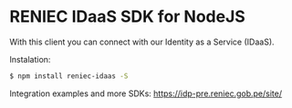 # RENIEC IDaaS SDK for NodeJS
With this client you can connect with our Identity as a Service (IDaaS).

Instalation:
```sh
$ npm install reniec-idaas -S
```

Integration examples and more SDKs:
https://idp-pre.reniec.gob.pe/site/